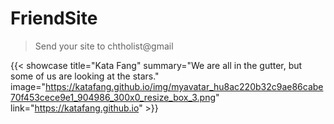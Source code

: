 # FriendSite


> Send your site to chtholist@gmail 



{{< showcase title="Kata Fang"   summary="We are all in the gutter, but some of us are looking at the stars." image="https://katafang.github.io/img/myavatar_hu8ac220b32c9ae86cabe70f453cece9e1_904986_300x0_resize_box_3.png" link="https://katafang.github.io" >}}


